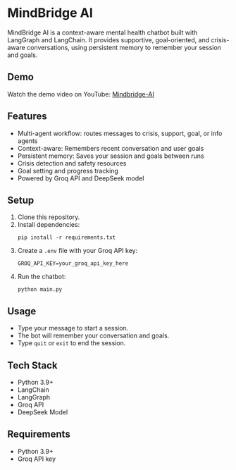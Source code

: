 # MindBridge AI

MindBridge AI is a context-aware mental health chatbot built with LangGraph and LangChain. It provides supportive, goal-oriented, and crisis-aware conversations, using persistent memory to remember your session and goals.

## Demo
Watch the demo video on YouTube: [ Mindbridge-AI ](https://youtu.be/hRZfIm2lT94)

## Features

- Multi-agent workflow: routes messages to crisis, support, goal, or info agents
- Context-aware: Remembers recent conversation and user goals
- Persistent memory: Saves your session and goals between runs
- Crisis detection and safety resources
- Goal setting and progress tracking
- Powered by Groq API and DeepSeek model

## Setup

1. Clone this repository.
2. Install dependencies:
	```
	pip install -r requirements.txt
	```
3. Create a `.env` file with your Groq API key:
	```
	GROQ_API_KEY=your_groq_api_key_here
	```
4. Run the chatbot:
	```
	python main.py
	```

## Usage

- Type your message to start a session.
- The bot will remember your conversation and goals.
- Type `quit` or `exit` to end the session.

## Tech Stack

- Python 3.9+
- LangChain
- LangGraph
- Groq API
- DeepSeek Model

## Requirements

- Python 3.9+
- Groq API key
